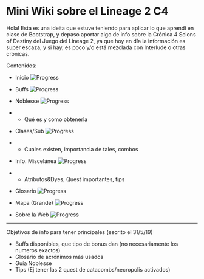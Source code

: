 # Mini Wiki sobre el Lineage 2 C4

Hola! Esta es una ideita que estuve teniendo para aplicar lo que aprendí en clase de Bootstrap, y depaso aportar algo de info sobre la Crónica 4 Scions of Destiny del Juego del Lineage 2, ya que hoy en día la información es super escaza, y si hay, es poco y/o está mezclada con Interlude o otras crónicas.

Contenidos:

* Inicio  ![Progress](http://progressed.io/bar/99) 

* Buffs ![Progress](http://progressed.io/bar/85) 

* Noblesse  ![Progress](http://progressed.io/bar/25) 

* * Qué es y como obtenerla

* Clases/Sub  ![Progress](http://progressed.io/bar/75) 

* * Cuales existen, importancia de tales, combos

* Info. Miscelánea  ![Progress](http://progressed.io/bar/33) 

* * Atributos&Dyes, Quest importantes, tips

* Glosario  ![Progress](http://progressed.io/bar/0) 

* Mapa (Grande)  ![Progress](http://progressed.io/bar/100) 

* Sobre la Web  ![Progress](http://progressed.io/bar/90) 


___________________________

Objetivos de info para tener principales (escrito el 31/5/19)
- Buffs disponibles, que tipo de bonus dan (no necesariamente los numeros exactos)
- Glosario de acrónimos más usados
- Guía Noblesse
- Tips (Ej tener las 2 quest de catacombs/necropolis activados)

